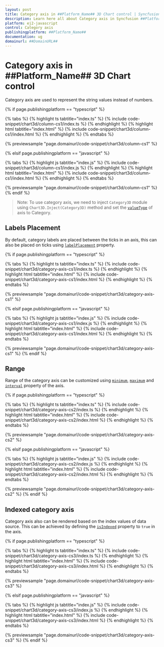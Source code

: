 ```yaml
---
layout: post
title: Category axis in ##Platform_Name## 3D Chart control | Syncfusion
description: Learn here all about Category axis in Syncfusion ##Platform_Name## 3D Chart control of Syncfusion Essential JS 2 and more.
platform: ej2-javascript
control: Category axis 
publishingplatform: ##Platform_Name##
documentation: ug
domainurl: ##DomainURL##
---
```


# Category axis in ##Platform_Name## 3D Chart control

Category axis are used to represent the string values instead of numbers.

{% if page.publishingplatform == "typescript" %}

 {% tabs %}
{% highlight ts tabtitle="index.ts" %}
{% include code-snippet/chart3d/column-cs1/index.ts %}
{% endhighlight %}
{% highlight html tabtitle="index.html" %}
{% include code-snippet/chart3d/column-cs1/index.html %}
{% endhighlight %}
{% endtabs %}
        
{% previewsample "page.domainurl/code-snippet/chart3d/column-cs1" %}

{% elsif page.publishingplatform == "javascript" %}

{% tabs %}
{% highlight js tabtitle="index.js" %}
{% include code-snippet/chart3d/column-cs1/index.js %}
{% endhighlight %}
{% highlight html tabtitle="index.html" %}
{% include code-snippet/chart3d/column-cs1/index.html %}
{% endhighlight %}
{% endtabs %}

{% previewsample "page.domainurl/code-snippet/chart3d/column-cs1" %}
{% endif %}

>Note: To use category axis, we need to inject `Category3D` module using `Chart3D.Inject(Category3D)` method and set the [`valueType`](../api/chart3d/axis3D/#valuetype) of axis to Category.

## Labels Placement

By default, category labels are placed between the ticks in an axis, this can also be placed on ticks using [`labelPlacement`](../api/chart3d/axis3D/#labelplacement) property.

{% if page.publishingplatform == "typescript" %}

{% tabs %}
{% highlight ts tabtitle="index.ts" %}
{% include code-snippet/chart3d/category-axis-cs1/index.ts %}
{% endhighlight %}
{% highlight html tabtitle="index.html" %}
{% include code-snippet/chart3d/category-axis-cs1/index.html %}
{% endhighlight %}
{% endtabs %}
        
{% previewsample "page.domainurl/code-snippet/chart3d/category-axis-cs1" %}

{% elsif page.publishingplatform == "javascript" %}

{% tabs %}
{% highlight js tabtitle="index.js" %}
{% include code-snippet/chart3d/category-axis-cs1/index.js %}
{% endhighlight %}
{% highlight html tabtitle="index.html" %}
{% include code-snippet/chart3d/category-axis-cs1/index.html %}
{% endhighlight %}
{% endtabs %}

{% previewsample "page.domainurl/code-snippet/chart3d/category-axis-cs1" %}
{% endif %}

## Range

Range of the category axis can be customized using [`minimum`](../api/chart3d/axis3D/#minimum), [`maximum`](../api/chart3d/axis3D/#maximum) and [`interval`](../api/chart3d/axis3D/#interval) property of the axis.

{% if page.publishingplatform == "typescript" %}

 {% tabs %}
{% highlight ts tabtitle="index.ts" %}
{% include code-snippet/chart3d/category-axis-cs2/index.ts %}
{% endhighlight %}
{% highlight html tabtitle="index.html" %}
{% include code-snippet/chart3d/category-axis-cs2/index.html %}
{% endhighlight %}
{% endtabs %}
        
{% previewsample "page.domainurl/code-snippet/chart3d/category-axis-cs2" %}

{% elsif page.publishingplatform == "javascript" %}

{% tabs %}
{% highlight js tabtitle="index.js" %}
{% include code-snippet/chart3d/category-axis-cs2/index.js %}
{% endhighlight %}
{% highlight html tabtitle="index.html" %}
{% include code-snippet/chart3d/category-axis-cs2/index.html %}
{% endhighlight %}
{% endtabs %}

{% previewsample "page.domainurl/code-snippet/chart3d/category-axis-cs2" %}
{% endif %}

## Indexed category axis

Category axis also can be rendered based on the index values of data source. This can be achieved by defining the [`isIndexed`](../api/chart3d/axis3D/#isindexed) property to `true` in the axis.

{% if page.publishingplatform == "typescript" %}

 {% tabs %}
{% highlight ts tabtitle="index.ts" %}
{% include code-snippet/chart3d/category-axis-cs3/index.ts %}
{% endhighlight %}
{% highlight html tabtitle="index.html" %}
{% include code-snippet/chart3d/category-axis-cs3/index.html %}
{% endhighlight %}
{% endtabs %}
        
{% previewsample "page.domainurl/code-snippet/chart3d/category-axis-cs3" %}

{% elsif page.publishingplatform == "javascript" %}

{% tabs %}
{% highlight js tabtitle="index.js" %}
{% include code-snippet/chart3d/category-axis-cs3/index.js %}
{% endhighlight %}
{% highlight html tabtitle="index.html" %}
{% include code-snippet/chart3d/category-axis-cs3/index.html %}
{% endhighlight %}
{% endtabs %}

{% previewsample "page.domainurl/code-snippet/chart3d/category-axis-cs3" %}
{% endif %}